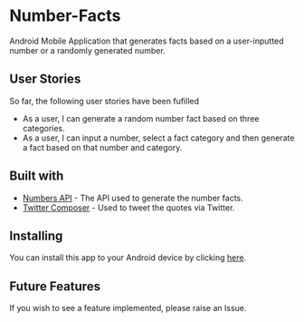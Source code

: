 # Number-Facts

Android Mobile Application that generates facts based on a user-inputted number or a randomly generated number.

## User Stories

So far, the following user stories have been fufilled

* As a user, I can generate a random number fact based on three categories.
* As a user, I can input a number, select a fact category and then generate a fact based on that number and category.

## Built with

* [Numbers API](http://numbersapi.com/#42) - The API used to generate the number facts.
* [Twitter Composer](https://dev.twitter.com/twitterkit/android/compose-tweets) - Used to tweet the quotes via Twitter.

## Installing

You can install this app to your Android device by clicking [here](https://play.google.com/store/apps/details?id=com.willvelida.numberfacts).

## Future Features

If you wish to see a feature implemented, please raise an Issue.
